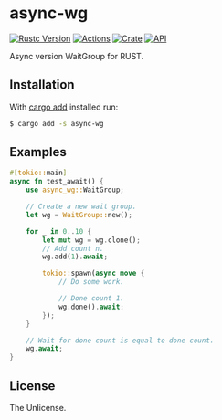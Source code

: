 # async-wg

[![Rustc Version](https://img.shields.io/badge/rustc-1.39+-lightgray.svg)](https://blog.rust-lang.org/2019/11/07/Rust-1.39.0.html)
[![Actions](https://github.com/jmjoy/async-wg/workflows/CI/badge.svg)](https://github.com/jmjoy/async-wg/actions?query=workflow%3ACI)
[![Crate](https://img.shields.io/crates/v/async-wg.svg)](https://crates.io/crates/async-wg)
[![API](https://docs.rs/async-wg/badge.svg)](https://docs.rs/async-wg)

Async version WaitGroup for RUST.

## Installation

With [cargo add](https://github.com/killercup/cargo-edit) installed run:

```sh
$ cargo add -s async-wg
```

## Examples

 ```rust
 #[tokio::main]
 async fn test_await() {
     use async_wg::WaitGroup;

     // Create a new wait group.
     let wg = WaitGroup::new();

     for _ in 0..10 {
         let mut wg = wg.clone();
         // Add count n.
         wg.add(1).await;

         tokio::spawn(async move {
             // Do some work.

             // Done count 1.
             wg.done().await;
         });
     }

     // Wait for done count is equal to done count.
     wg.await;
 }
 ```

 ## License

 The Unlicense.
